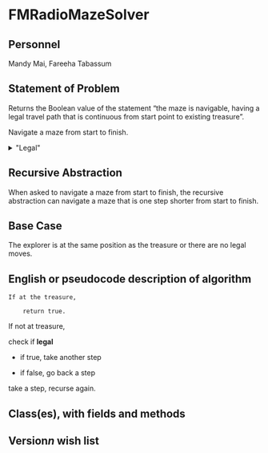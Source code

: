 # FMRadioMazeSolver

## Personnel
Mandy Mai,
Fareeha Tabassum

## Statement of Problem
Returns the Boolean value of the statement “the maze is navigable, having a legal travel path that is continuous from start point to existing treasure”.

Navigate a maze from start to finish. 
<details>
   <summary>"Legal"</summary>
   <p>Don’t cross the walls</p>
   <p>Right-angle turns only</p>
   <p>A path cannot go through the same point twice</p>
</details> 

## Recursive Abstraction
When asked to navigate a maze from start to finish, the recursive abstraction can navigate a maze that is one step shorter from start to finish.

## Base Case

The explorer is at the same position as the treasure or there are no legal moves.

## English or pseudocode description of algorithm
    If at the treasure, 

        return true.

If not at treasure,

check if **legal**

* if true, take another step
   
* if false, go back a step

take a step, recurse again.

## Class(es), with fields and methods

## Version*n* wish list
